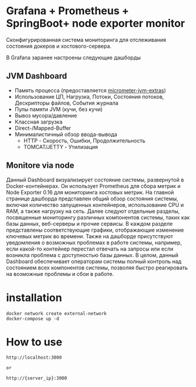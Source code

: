 # Grafana + Prometheus + SpringBoot+ node exporter monitor

Сконфигурированная система мониторинга для отслеживания состояния докеров и хостового-сервера.

В Grafana заранее настроены следующие дашборды

## JVM Dashboard
- Память процесса (предоставляется [micrometer-jvm-extras](https://github.com/mweirauch/micrometer-jvm-extras))
- Использование ЦП, Нагрузка, Потоки, Состояния потоков, Дескрипторы файлов, События журнала
- Пулы памяти JVM (кучи, без кучи)
- Вывоз мусора/давление
- Классная загрузка
- Direct-/Mapped-Buffer
- Минималистичный обзор ввода-вывода
    - HTTP - Скорость, Ошибки, Продолжительность
    - TOMCAT/JETTY - Утилизация

## Monitore via node
Данный Dashboard визуализирует состояние системы, развернутой в Docker-контейнерах. Он использует Prometheus для сбора метрик и Node Exporter 0.16 для мониторинга хостовых метрик. 
На главной странице дашборда представлен общий обзор состояния системы, включая количество запущенных контейнеров, использование CPU и RAM, а также нагрузку на сеть. 
Далее следуют отдельные разделы, посвященные мониторингу различных компонентов системы, таких как базы данных, веб-серверы и прочие сервисы. В каждом разделе представлены соответствующие графики, отображающие изменение ключевых метрик во времени. 
Также на дашборде присутствуют уведомления о возможных проблемах в работе системы, например, если какой-то контейнер перестал отвечать на запросы или если возникла проблема с доступностью базы данных. 
В целом, данный Dashboard обеспечивает операторам системы полный контроль над состоянием всех компонентов системы, позволяя быстро реагировать на возможные проблемы и сбои в работе.

# installation
```
docker network create external-network
docker-compose up -d
```
# How to use
```
http://localhost:3000

or 

http://{server_ip}:3000
```


